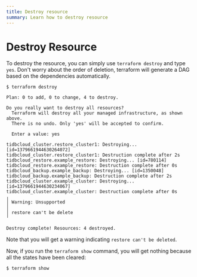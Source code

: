 ```yaml
---
title: Destroy resource
summary: Learn how to destroy resource
---
```


# Destroy Resource

To destroy the resource, you can simply use `terraform destroy` and type `yes`. Don't worry about the order of deletion, terraform will generate a DAG based on the dependencies automatically.

```
$ terraform destroy

Plan: 0 to add, 0 to change, 4 to destroy.

Do you really want to destroy all resources?
  Terraform will destroy all your managed infrastructure, as shown above.
  There is no undo. Only 'yes' will be accepted to confirm.

  Enter a value: yes

tidbcloud_cluster.restore_cluster1: Destroying... [id=1379661944630264072]
tidbcloud_cluster.restore_cluster1: Destruction complete after 2s
tidbcloud_restore.example_restore: Destroying... [id=780114]
tidbcloud_restore.example_restore: Destruction complete after 0s
tidbcloud_backup.example_backup: Destroying... [id=1350048]
tidbcloud_backup.example_backup: Destruction complete after 2s
tidbcloud_cluster.example_cluster: Destroying... [id=1379661944630234067]
tidbcloud_cluster.example_cluster: Destruction complete after 0s
╷
│ Warning: Unsupported
│ 
│ restore can't be delete
╵

Destroy complete! Resources: 4 destroyed.
```

Note that you will get a warning indicating `restore can't be deleted`.

Now, if you run the `terraform show` command, you will get nothing because all the states have been cleared:

```
$ terraform show
```